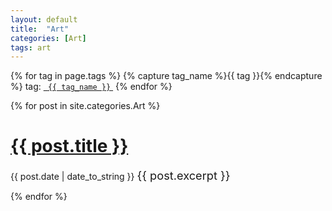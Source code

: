 ```yaml
---
layout: default
title:  "Art"
categories: [Art]
tags: art
---
```


<span>
  {% for tag in page.tags %}
    {% capture tag_name %}{{ tag }}{% endcapture %}
   tag: <a href="/tag/{{ tag_name }}"><code class="highligher-rouge" >&nbsp;<nobr>{{ tag_name }}</nobr></code>&nbsp;</a>
  {% endfor %}
</span>

  {% for post in site.categories.Art %}
    <h1><a href="{{ post.url }}">{{ post.title }}</a></h1>
    <span>{{ post.date | date_to_string }}</span>
     <span style="font-size: 1.3em"> {{ post.excerpt }}</span>
    
  {% endfor %}


